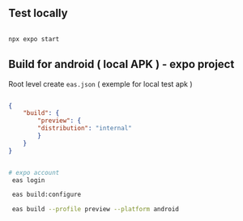 
## Test locally 


```` bash 

npx expo start

````





## Build for android ( local APK ) - expo project


Root level create <code>eas.json</code> ( exemple for local test apk )

```` json 

{
    "build": {
        "preview": {
        "distribution": "internal"
        }
    }
}

````

```` bash 

# expo account
 eas login

 eas build:configure

 eas build --profile preview --platform android

````

